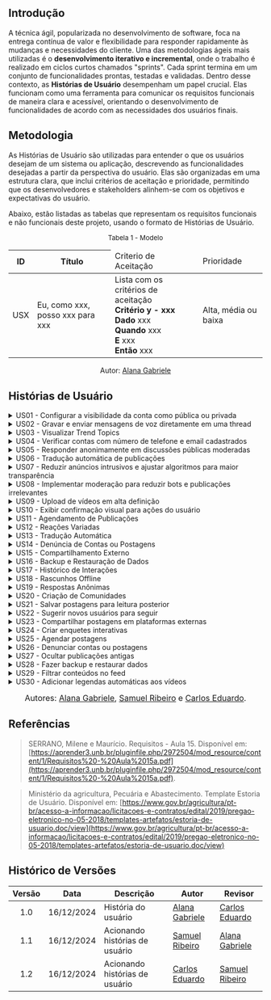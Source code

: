 ## Introdução

A técnica ágil, popularizada no desenvolvimento de software, foca na entrega contínua de valor e flexibilidade para responder rapidamente às mudanças e necessidades do cliente. Uma das metodologias ágeis mais utilizadas é o **desenvolvimento iterativo e incremental**, onde o trabalho é realizado em ciclos curtos chamados "sprints". Cada sprint termina em um conjunto de funcionalidades prontas, testadas e validadas. Dentro desse contexto, as **Histórias de Usuário** desempenham um papel crucial. Elas funcionam como uma ferramenta para comunicar os requisitos funcionais de maneira clara e acessível, orientando o desenvolvimento de funcionalidades de acordo com as necessidades dos usuários finais.

## Metodologia

As Histórias de Usuário são utilizadas para entender o que os usuários desejam de um sistema ou aplicação, descrevendo as funcionalidades desejadas a partir da perspectiva do usuário. Elas são organizadas em uma estrutura clara, que inclui critérios de aceitação e prioridade, permitindo que os desenvolvedores e stakeholders alinhem-se com os objetivos e expectativas do usuário.

Abaixo, estão listadas as tabelas que representam os requisitos funcionais e não funcionais deste projeto, usando o formato de Histórias de Usuário.

<font size="2"><p style="text-align: center">Tabela 1 - Modelo </p></font>

<table>
  <thead>
    <tr>
      <th>ID</th>
      <th>Título</th>
 <td>Criterio de Aceitação</td>
 <td>Prioridade</td>
    </tr>
  </thead>
  <tbody>
    <tr>
      <td>USX</td>
      <td>Eu, como xxx, posso xxx para xxx</td>
       <td> Lista com os critérios de aceitação <br>
       <b> Critério y - xxx </b> <br>
        <b>Dado</b> xxx <br>
         <b>Quando</b> xxx <br> 
         <b>E</b> xxx<br>
        <b> Então</b> xxx
      </td>
      <td>Alta, média ou baixa</td>
    </tr>
  </tbody>
</table>

<p style="text-align: center; font-size: 14px;">
    Autor: <a href="https://github.com/alanagabriele" target="_blank">Alana Gabriele</a>
  </p>

## Histórias de Usuário

<details>
  <summary>US01 - Configurar a visibilidade da conta como pública ou privada</summary>

  <div style="text-align: center;">
    <p><strong>Tabela 2 - Configurar visibilidade</strong></p>
  </div>

  <table>
    <thead>
      <tr>
        <th>ID</th>
        <th>Título</th>
        <th>Critérios de Aceitação</th>
        <th>Prioridade</th>
      </tr>
    </thead>
    <tbody>
      <tr>
        <td>US01</td>
        <td>Eu, como usuário, posso configurar a visibilidade da minha conta como pública ou privada para controlar quem pode ver minhas publicações.</td>
        <td>
          <b>Critério 1 - Configuração de Visibilidade</b> <br>
          <b>Dado</b> que sou um usuário, <br>
          <b>Quando</b> eu acessar as configurações da conta, <br>
          <b>E</b> selecionar a opção de visibilidade, <br>
          <b>Então</b> minha conta deve ser marcada como pública ou privada com base na minha escolha. <br><br>
          <b>Critério 2 - Indicação Visual</b> <br>
          <b>Dado</b> que a visibilidade da minha conta está configurada como privada, <br>
          <b>Quando</b> outro usuário tentar acessar meu perfil, <br>
          <b>Então</b> ele deve visualizar uma mensagem indicando que o perfil é privado.
        </td>
        <td></td>
      </tr>
    </tbody>
  </table>

  <p style="text-align: center;">Autor - <a href="https://github.com/alanagabriele">Alana Gabriele</a></p>

</details>

<details>
  <summary>US02 - Gravar e enviar mensagens de voz diretamente em uma thread</summary>

  <div style="text-align: center;">
    <p><strong>Tabela 3 - Mensagens de voz</strong></p>
  </div>

  <table>
    <thead>
      <tr>
        <th>ID</th>
        <th>Título</th>
        <th>Critérios de Aceitação</th>
        <th>Prioridade</th>
      </tr>
    </thead>
    <tbody>
      <tr>
        <td>US02</td>
        <td>Eu, como usuário, posso gravar e enviar mensagens de voz diretamente em uma postagem ou como resposta a um comentário para compartilhar ideias rapidamente.</td>
        <td>
          <b>Critério 1 - Gravação de Voz</b> <br>
          <b>Dado</b> que sou um usuário, <br>
          <b>Quando</b> eu acessar uma thread ou comentário, <br>
          <b>E</b> clicar no botão de gravação, <br>
          <b>Então</b> o sistema deve iniciar a gravação de uma mensagem de voz. <br><br>
          <b>Critério 2 - Envio de Voz</b> <br>
          <b>Dado</b> que gravei uma mensagem de voz, <br>
          <b>Quando</b> eu clicar no botão de envio, <br>
          <b>Então</b> a mensagem de voz deve ser anexada à postagem ou ao comentário correspondente.
        </td>
        <td></td>
      </tr>
    </tbody>
  </table>

  <p style="text-align: center;">Autor - <a href="https://github.com/alanagabriele">Alana Gabriele</a></p>

</details>

<details>
  <summary>US03 - Visualizar Trend Topics</summary>

  <div style="text-align: center;">
    <p><strong>Tabela 4 - Trend Topics</strong></p>
  </div>

  <table>
    <thead>
      <tr>
        <th>ID</th>
        <th>Título</th>
        <th>Critérios de Aceitação</th>
        <th>Prioridade</th>
      </tr>
    </thead>
    <tbody>
      <tr>
        <td>US03</td>
        <td>Eu, como usuário, posso visualizar os assuntos mais discutidos em uma lista de Trend Topics para identificar rapidamente tópicos populares.</td>
        <td>
          <b>Critério 1 - Exibição de Tendências</b> <br>
          <b>Dado</b> que existem tópicos populares no sistema, <br>
          <b>Quando</b> eu acessar a página inicial, <br>
          <b>Então</b> devo visualizar uma lista com os Trend Topics atualizados. <br><br>
          <b>Critério 2 - Atualização em Tempo Real</b> <br>
          <b>Dado</b> que um novo tópico se torna popular, <br>
          <b>Quando</b> ele atingir o volume necessário, <br>
          <b>Então</b> ele deve ser incluído automaticamente na lista de tendências.
        </td>
        <td></td>
      </tr>
    </tbody>
  </table>

  <p style="text-align: center;">Autor - <a href="https://github.com/alanagabriele">Alana Gabriele</a></p>

</details>

<details>
  <summary>US04 - Verificar contas com número de telefone e email cadastrados</summary>

  <div style="text-align: center;">
    <p><strong>Tabela 5 - Verificação de contas</strong></p>
  </div>

  <table>
    <thead>
      <tr>
        <th>ID</th>
        <th>Título</th>
        <th>Critérios de Aceitação</th>
        <th>Prioridade</th>
      </tr>
    </thead>
    <tbody>
      <tr>
        <td>US04</td>
        <td>Eu, como usuário, posso verificar minha conta com número de telefone e email cadastrados para aumentar a segurança do meu perfil.</td>
        <td>
          <b>Critério 1 - Verificação de Telefone</b> <br>
          <b>Dado</b> que sou um usuário, <br>
          <b>Quando</b> eu informar meu número de telefone, <br>
          <b>E</b> receber um código de verificação, <br>
          <b>Então</b> devo conseguir validar minha conta inserindo o código corretamente. <br><br>
          <b>Critério 2 - Verificação de Email</b> <br>
          <b>Dado</b> que sou um usuário, <br>
          <b>Quando</b> eu informar meu email, <br>
          <b>E</b> receber um código de verificação, <br>
          <b>Então</b> devo conseguir validar minha conta inserindo o código corretamente.
        </td>
        <td></td>
      </tr>
    </tbody>
  </table>

  <p style="text-align: center;">Autor - <a href="https://github.com/alanagabriele">Alana Gabriele</a></p>

</details>

<details>
  <summary>US05 - Responder anonimamente em discussões públicas moderadas</summary>

  <div style="text-align: center;">
    <p><strong>Tabela 6 - Respostas Anônimas</strong></p>
  </div>

  <table>
    <thead>
      <tr>
        <th>ID</th>
        <th>Título</th>
        <th>Critérios de Aceitação</th>
        <th>Prioridade</th>
      </tr>
    </thead>
    <tbody>
      <tr>
        <td>US05</td>
        <td>Eu, como usuário, posso responder anonimamente em discussões públicas moderadas para compartilhar opiniões sem revelar minha identidade.</td>
        <td>
          <b>Critério 1 - Resposta Anônima</b> <br>
          <b>Dado</b> que estou participando de uma discussão pública moderada, <br>
          <b>Quando</b> eu optar por responder anonimamente, <br>
          <b>Então</b> minha resposta deve ser exibida sem associar meu perfil ao conteúdo publicado. <br><br>
          <b>Critério 2 - Moderação de Respostas</b> <br>
          <b>Dado</b> que respondi anonimamente, <br>
          <b>Quando</b> minha resposta for publicada, <br>
          <b>Então</b> ela deve passar por moderação antes de ser exibida publicamente.
        </td>
        <td></td>
      </tr>
    </tbody>
  </table>

  <p style="text-align: center;">Autor - <a href="https://github.com/alanagabriele">Alana Gabriele</a></p>

</details>

<details>
  <summary>US06 - Tradução automática de publicações</summary>

  <div style="text-align: center;">
    <p><strong>Tabela 7 - Tradução Automática</strong></p>
  </div>

  <table>
    <thead>
      <tr>
        <th>ID</th>
        <th>Título</th>
        <th>Critérios de Aceitação</th>
        <th>Prioridade</th>
      </tr>
    </thead>
    <tbody>
      <tr>
        <td>US06</td>
        <td>Eu, como usuário, posso traduzir automaticamente publicações para meu idioma preferido para entender conteúdos em outros idiomas.</td>
        <td>
          <b>Critério 1 - Tradução Automática</b> <br>
          <b>Dado</b> que sou um usuário, <br>
          <b>Quando</b> eu acessar uma publicação em outro idioma, <br>
          <b>E</b> clicar no botão de traduzir, <br>
          <b>Então</b> o sistema deve exibir a publicação traduzida no idioma configurado.
        </td>
        <td></td>
      </tr>
    </tbody>
  </table>

  <p style="text-align: center;">Autor - <a href="https://github.com/alanagabriele">Alana Gabriele</a></p>

</details>

<details>
  <summary>US07 - Reduzir anúncios intrusivos e ajustar algoritmos para maior transparência</summary>

  <div style="text-align: center;">
    <p><strong>Tabela 8 - Anúncios e Algoritmos</strong></p>
  </div>

  <table>
    <thead>
      <tr>
        <th>ID</th>
        <th>Título</th>
        <th>Critérios de Aceitação</th>
        <th>Prioridade</th>
      </tr>
    </thead>
    <tbody>
      <tr>
        <td>US07</td>
        <td>Eu, como usuário, desejo que os anúncios sejam menos intrusivos e os algoritmos mais transparentes para melhorar minha experiência.</td>
        <td>
          <b>Critério 1 - Redução de Anúncios</b> <br>
          <b>Dado</b> que sou um usuário, <br>
          <b>Quando</b> eu navegar pelo feed, <br>
          <b>Então</b> devo visualizar anúncios em menor frequência e com menor impacto visual. <br><br>
          <b>Critério 2 - Algoritmos Transparentes</b> <br>
          <b>Dado</b> que sou um usuário, <br>
          <b>Quando</b> eu interagir com publicações, <br>
          <b>Então</b> devo ser informado de como minha interação influencia as recomendações futuras.
        </td>
        <td></td>
      </tr>
    </tbody>
  </table>

  <p style="text-align: center;">Autor - <a href="https://github.com/alanagabriele">Alana Gabriele</a></p>

</details>

<details>
  <summary>US08 - Implementar moderação para reduzir bots e publicações irrelevantes</summary>

  <div style="text-align: center;">
    <p><strong>Tabela 9 - Moderação de Bots e Conteúdo</strong></p>
  </div>

  <table>
    <thead>
      <tr>
        <th>ID</th>
        <th>Título</th>
        <th>Critérios de Aceitação</th>
        <th>Prioridade</th>
      </tr>
    </thead>
    <tbody>
      <tr>
        <td>US08</td>
        <td>Eu, como administrador, posso moderar publicações para reduzir bots e publicações irrelevantes.</td>
        <td>
          <b>Critério 1 - Detecção de Bots</b> <br>
          <b>Dado</b> que sou administrador, <br>
          <b>Quando</b> eu identificar contas com comportamento suspeito, <br>
          <b>Então</b> devo ter ferramentas para revisar e excluir essas contas. <br><br>
          <b>Critério 2 - Moderação de Conteúdo</b> <br>
          <b>Dado</b> que sou administrador, <br>
          <b>Quando</b> eu revisar publicações, <br>
          <b>Então</b> devo poder marcar conteúdos irrelevantes para remoção ou revisão.
        </td>
        <td></td>
      </tr>
    </tbody>
  </table>

  <p style="text-align: center;">Autor - <a href="https://github.com/alanagabriele">Alana Gabriele</a></p>

</details>

<details>
  <summary>US09 - Upload de vídeos em alta definição</summary>

  <div style="text-align: center;">
    <p><strong>Tabela 10 - Upload de Vídeos</strong></p>
  </div>

  <table>
    <thead>
      <tr>
        <th>ID</th>
        <th>Título</th>
        <th>Critérios de Aceitação</th>
        <th>Prioridade</th>
      </tr>
    </thead>
    <tbody>
      <tr>
        <td>US09</td>
        <td>Eu, como usuário, posso fazer upload de vídeos em alta definição para compartilhar conteúdos de qualidade.</td>
        <td>
          <b>Critério 1 - Upload de Vídeos</b> <br>
          <b>Dado</b> que sou um usuário, <br>
          <b>Quando</b> eu clicar no botão de upload de vídeo, <br>
          <b>Então</b> devo conseguir selecionar e enviar vídeos em alta definição para o sistema. <br><br>
          <b>Critério 2 - Qualidade do Vídeo</b> <br>
          <b>Dado</b> que enviei um vídeo, <br>
          <b>Quando</b> ele for reproduzido no sistema, <br>
          <b>Então</b> a qualidade original do vídeo deve ser mantida.
        </td>
        <td></td>
      </tr>
    </tbody>
  </table>

  <p style="text-align: center;">Autor - <a href="https://github.com/alanagabriele">Alana Gabriele</a></p>

</details>

<details>
  <summary>US10 - Exibir confirmação visual para ações do usuário</summary>

  <div style="text-align: center;">
    <p><strong>Tabela 11 - Confirmação Visual</strong></p>
  </div>

  <table>
    <thead>
      <tr>
        <th>ID</th>
        <th>Título</th>
        <th>Critérios de Aceitação</th>
        <th>Prioridade</th>
      </tr>
    </thead>
    <tbody>
      <tr>
        <td>US11</td>
        <td>Eu, como usuário, quero visualizar uma confirmação visual ao interagir com uma postagem para ter certeza de que minha ação foi concluída.</td>
        <td>
          <b>Critério 1 - Confirmação de Curtir</b> <br>
          <b>Dado</b> que sou um usuário, <br>
          <b>Quando</b> eu clicar no botão de curtir em uma publicação, <br>
          <b>Então</b> o sistema deve exibir uma animação de preenchimento do ícone de curtida. <br><br>
          <b>Critério 2 - Confirmação de Salvar</b> <br>
          <b>Dado</b> que sou um usuário, <br>
          <b>Quando</b> eu clicar no botão de salvar uma publicação, <br>
          <b>Então</b> o sistema deve exibir um alerta de sucesso informando que o conteúdo foi salvo. <br><br>
          <b>Critério 3 - Confirmação de Compartilhar</b> <br>
          <b>Dado</b> que sou um usuário, <br>
          <b>Quando</b> eu clicar no botão de compartilhar uma publicação, <br>
          <b>Então</b> o sistema deve exibir uma mensagem indicando que o link ou conteúdo foi copiado ou enviado.
        </td>
        <td></td>
      </tr>
    </tbody>
  </table>

  <p style="text-align: center;">Autor - <a href="https://github.com/alanagabriele">Alana Gabriele</a></p>

</details>

<details>
  <summary>US11 - Agendamento de Publicações</summary>

  <div style="text-align: center;">
    <p><strong>Tabela 12 - Agendamento de Publicações</strong></p>
  </div>

  <table>
    <thead>
      <tr>
        <th>ID</th>
        <th>Título</th>
        <th>Critérios de Aceitação</th>
        <th>Prioridade</th>
      </tr>
    </thead>
    <tbody>
      <tr>
        <td>RF01</td>
        <td>Eu, como usuário, posso agendar publicações para horários futuros.</td>
        <td>
          <b>Critério 1 - Agendamento de Publicações</b> <br>
          <b>Dado</b> que sou um usuário, <br>
          <b>Quando</b> eu criar uma postagem e escolher uma data e horário futuros, <br>
          <b>Então</b> o sistema deve agendar a publicação.
        </td>
        <td>Alta</td>
      </tr>
    </tbody>
  </table>

  <p style="text-align: center;">Autor - <a href="https://github.com/SamuelRicosta" target="_blank">Samuel Ribeiro </a></p>

</details>

<details>
  <summary>US12 - Reações Variadas</summary>

  <div style="text-align: center;">
    <p><strong>Tabela 13 - Reações Variadas</strong></p>
  </div>

  <table>
    <thead>
      <tr>
        <th>ID</th>
        <th>Título</th>
        <th>Critérios de Aceitação</th>
        <th>Prioridade</th>
      </tr>
    </thead>
    <tbody>
      <tr>
        <td>RF02</td>
        <td>Eu, como usuário, posso reagir às publicações com opções variadas além de "curtir".</td>
        <td>
          <b>Critério 1 - Reações Variadas</b> <br>
          <b>Dado</b> que sou um usuário, <br>
          <b>Quando</b> eu visualizar uma publicação, <br>
          <b>Então</b> devo poder escolher entre várias opções de reação (ex.: "adorar", "haha").
        </td>
        <td>Média</td>
      </tr>
    </tbody>
  </table>

  <p style="text-align: center;">Autor - <a href="https://github.com/SamuelRicosta" target="_blank">Samuel Ribeiro </a></p>

</details>

<details>
  <summary>US13 - Tradução Automática</summary>

  <div style="text-align: center;">
    <p><strong>Tabela 14 - Tradução Automática</strong></p>
  </div>

  <table>
    <thead>
      <tr>
        <th>ID</th>
        <th>Título</th>
        <th>Critérios de Aceitação</th>
        <th>Prioridade</th>
      </tr>
    </thead>
    <tbody>
      <tr>
        <td>US13</td>
        <td>Eu, como usuário, posso traduzir automaticamente publicações para meu idioma preferido.</td>
        <td>
          <b>Critério 1 - Tradução Automática</b> <br>
          <b>Dado</b> que sou um usuário, <br>
          <b>Quando</b> eu visualizar uma publicação em outro idioma, <br>
          <b>Então</b> devo poder traduzir para meu idioma preferido.
        </td>
        <td>Alta</td>
      </tr>
    </tbody>
  </table>

  <p style="text-align: center;">Autor - <a href="https://github.com/SamuelRicosta" target="_blank">Samuel Ribeiro </a></p>

</details>

<details>
  <summary>US14 - Denúncia de Contas ou Postagens</summary>

  <div style="text-align: center;">
    <p><strong>Tabela 15 - Denúncia de Contas ou Postagens</strong></p>
  </div>

  <table>
    <thead>
      <tr>
        <th>ID</th>
        <th>Título</th>
        <th>Critérios de Aceitação</th>
        <th>Prioridade</th>
      </tr>
    </thead>
    <tbody>
      <tr>
        <td>US14</td>
        <td>Eu, como usuário, posso denunciar contas ou postagens que violem as regras da plataforma.</td>
        <td>
          <b>Critério 1 - Denúncia de Postagens</b> <br>
          <b>Dado</b> que sou um usuário, <br>
          <b>Quando</b> eu visualizar uma publicação inadequada, <br>
          <b>Então</b> devo poder denunciá-la.
        </td>
        <td>Alta</td>
      </tr>
      <tr>
        <td></td>
        <td>Critério 2 - Denúncia de Contas</td>
        <td>
          <b>Dado</b> que sou um usuário, <br>
          <b>Quando</b> acessar um perfil inadequado, <br>
          <b>Então</b> devo poder denunciá-lo.
        </td>
        <td></td>
      </tr>
    </tbody>
  </table>

  <p style="text-align: center;">Autor - <a href="https://github.com/SamuelRicosta" target="_blank">Samuel Ribeiro </a></p>

</details>

<details>
  <summary>US15 - Compartilhamento Externo</summary>

  <div style="text-align: center;">
    <p><strong>Tabela 16 - Compartilhamento Externo</strong></p>
  </div>

  <table>
    <thead>
      <tr>
        <th>ID</th>
        <th>Título</th>
        <th>Critérios de Aceitação</th>
        <th>Prioridade</th>
      </tr>
    </thead>
    <tbody>
      <tr>
        <td>US15</td>
        <td>Eu, como usuário, posso compartilhar postagens diretamente em plataformas externas.</td>
        <td>
          <b>Critério 1 - Compartilhamento Externo</b> <br>
          <b>Dado</b> que sou um usuário, <br>
          <b>Quando</b> eu clicar para compartilhar uma postagem, <br>
          <b>Então</b> devo ver opções de plataformas externas.
        </td>
        <td>Média</td>
      </tr>
    </tbody>
  </table>

  <p style="text-align: center;">Autor - <a href="https://github.com/SamuelRicosta" target="_blank">Samuel Ribeiro </a></p>

</details>

<details>
  <summary>US16 - Backup e Restauração de Dados</summary>

  <div style="text-align: center;">
    <p><strong>Tabela 17 - Backup e Restauração de Dados</strong></p>
  </div>

  <table>
    <thead>
      <tr>
        <th>ID</th>
        <th>Título</th>
        <th>Critérios de Aceitação</th>
        <th>Prioridade</th>
      </tr>
    </thead>
    <tbody>
      <tr>
        <td>US16</td>
        <td>Eu, como usuário, posso fazer backup e restaurar meus dados (postagens e configurações).</td>
        <td>
          <b>Critério 1 - Backup de Dados</b> <br>
          <b>Dado</b> que sou um usuário, <br>
          <b>Quando</b> eu acessar as configurações, <br>
          <b>Então</b> devo poder criar um backup.
        </td>
        <td>Alta</td>
      </tr>
      <tr>
        <td></td>
        <td>Critério 2 - Restauração de Dados</td>
        <td>
          <b>Dado</b> que sou um usuário, <br>
          <b>Quando</b> acessar as configurações, <br>
          <b>Então</b> devo restaurar o backup.
        </td>
        <td></td>
      </tr>
    </tbody>
  </table>

  <p style="text-align: center;">Autor - <a href="https://github.com/SamuelRicosta" target="_blank">Samuel Ribeiro </a></p>

</details>  

<details>
  <summary>US17 - Histórico de Interações</summary>

  <div style="text-align: center;">
    <p><strong>Tabela 18 - Histórico de Interações</strong></p>
  </div>

  <table>
    <thead>
      <tr>
        <th>ID</th>
        <th>Título</th>
        <th>Critérios de Aceitação</th>
        <th>Prioridade</th>
      </tr>
    </thead>
    <tbody>
      <tr>
        <td>US17</td>
        <td>Eu, como usuário, posso visualizar o histórico de interações com outros usuários.</td>
        <td>
          <b>Critério 1 - Histórico de Interações</b> <br>
          <b>Dado</b> que sou um usuário, <br>
          <b>Quando</b> eu acessar meu perfil, <br>
          <b>Então</b> devo poder ver o histórico de interações (mensagens, comentários, likes).
        </td>
        <td>Alta</td>
      </tr>
    </tbody>
  </table>

  <p style="text-align: center;">Autor - <a href="https://github.com/SamuelRicosta" target="_blank">Samuel Ribeiro </a></p>

</details>

<details>
  <summary>US18 - Rascunhos Offline</summary>

  <div style="text-align: center;">
    <p><strong>Tabela 19 - Rascunhos Offline</strong></p>
  </div>

  <table>
    <thead>
      <tr>
        <th>ID</th>
        <th>Título</th>
        <th>Critérios de Aceitação</th>
        <th>Prioridade</th>
      </tr>
    </thead>
    <tbody>
      <tr>
        <td>US18</td>
        <td>Eu, como usuário, posso criar e salvar rascunhos de postagens offline.</td>
        <td>
          <b>Critério 1 - Rascunhos Offline</b> <br>
          <b>Dado</b> que sou um usuário,<br> 
          <b>Quando</b> estiver offline, <br>
          <b>Então</b> devo criar e salvar rascunhos que poderão ser publicados quando online.
        </td>
        <td>Alta</td>
      </tr>
    </tbody>
  </table>

  <p style="text-align: center;">Autor - <a href="https://github.com/SamuelRicosta" target="_blank">Samuel Ribeiro </a></p>

</details>

<details>
  <summary>US19 - Respostas Anônimas</summary>

  <div style="text-align: center;">
    <p><strong>Tabela 20 - Respostas Anônimas</strong></p>
  </div>

  <table>
    <thead>
      <tr>
        <th>ID</th>
        <th>Título</th>
        <th>Critérios de Aceitação</th>
        <th>Prioridade</th>
      </tr>
    </thead>
    <tbody>
      <tr>
        <td>US19</td>
        <td>Eu, como usuário, posso responder anonimamente em discussões públicas moderadas.</td>
        <td>
          <b>Critério 1 - Respostas Anônimas</b> <br>
          <b>Dado</b> que sou um usuário,<br> 
          <b>Quando</b> estiver em uma discussão pública,<br> 
          <b>Então</b> devo responder anonimamente, visível apenas para moderadores.
        </td>
        <td>Média</td>
      </tr>
    </tbody>
  </table>

  <p style="text-align: center;">Autor - <a href="https://github.com/SamuelRicosta" target="_blank">Samuel Ribeiro </a></p>

</details>

<details>
  <summary>US20 - Criação de Comunidades</summary>

  <div style="text-align: center;">
    <p><strong>Tabela 21 - Criação de Comunidades</strong></p>
  </div>

  <table>
    <thead>
      <tr>
        <th>ID</th>
        <th>Título</th>
        <th>Critérios de Aceitação</th>
        <th>Prioridade</th>
      </tr>
    </thead>
    <tbody>
      <tr>
        <td>US20</td>
        <td>Eu, como usuário, posso criar comunidades ou grupos temáticos dentro da plataforma.</td>
        <td>
          <b>Critério 1 - Criação de Comunidades</b> <br>
          <b>Dado</b> que sou um usuário,<br> 
          <b>Quando</b> desejar criar um grupo,<br> 
          <b>Então</b> devo configurar nome, descrição e regras da comunidade.
        </td>
        <td>Alta</td>
      </tr>
    </tbody>
  </table>

  <p style="text-align: center;">Autor - <a href="https://github.com/SamuelRicosta" target="_blank">Samuel Ribeiro </a></p>

</details>

<details>
  <summary>US21 - Salvar postagens para leitura posterior</summary>

  <div style="text-align: center;">
    <p><strong>Tabela 22 - Salvar postagens</strong></p>
  </div>

  <table>
    <thead>
      <tr>
        <th>ID</th>
        <th>Título</th>
        <th>Critérios de Aceitação</th>
        <th>Prioridade</th>
      </tr>
    </thead>
    <tbody>
      <tr>
        <td>US21</td>
        <td>Eu, como usuário, posso salvar postagens para leitura posterior em uma seção específica do meu perfil, para facilitar o acesso a conteúdos importantes.</td>
        <td>
          <b>Critério 1 - Botão de Salvar</b> <br>
          <b>Dado</b> que sou um usuário visualizando uma postagem, <br>
          <b>Quando</b> eu clicar no botão "Salvar", <br>
          <b>Então</b> a postagem deve ser adicionada à seção de "Salvos" no meu perfil. <br><br>
          <b>Critério 2 - Listagem no Perfil</b> <br>
          <b>Dado</b> que sou um usuário acessando a seção "Salvos", <br>
          <b>Quando</b> eu visualizar a lista, <br>
          <b>Então</b> todas as postagens salvas devem ser exibidas em ordem cronológica.
        </td>
        <td></td>
      </tr>
    </tbody>
  </table>

  <p style="text-align: center;">Autor - <a href="https://github.com/dudupaz">Carlos Eduardo</a></p>

</details>

<details>
  <summary>US22 - Sugerir novos usuários para seguir</summary>

  <div style="text-align: center;">
    <p><strong>Tabela 23 - Sugerir novos usuários</strong></p>
  </div>

  <table>
    <thead>
      <tr>
        <th>ID</th>
        <th>Título</th>
        <th>Critérios de Aceitação</th>
        <th>Prioridade</th>
      </tr>
    </thead>
    <tbody>
      <tr>
        <td>US22</td>
        <td>Eu, como usuário, desejo receber sugestões de novos usuários para seguir, baseadas nos meus interesses e interações, para expandir minha rede.</td>
        <td>
          <b>Critério 1 - Sugestões Personalizadas</b> <br>
          <b>Dado</b> que sou um usuário autenticado, <br>
          <b>Quando</b> acessar a aba de sugestões, <br>
          <b>Então</b> devo ver uma lista de usuários recomendados baseada nos meus interesses. <br><br>
          <b>Critério 2 - Interação com Sugestões</b> <br>
          <b>Dado</b> que estou visualizando as sugestões, <br>
          <b>Quando</b> clicar em "Seguir", <br>
          <b>Então</b> o usuário selecionado deve ser adicionado à minha lista de seguidos.
        </td>
        <td></td>
      </tr>
    </tbody>
  </table>

  <p style="text-align: center;">Autor - <a href="https://github.com/dudupaz">Carlos Eduardo</a></p>

</details>

<details>
  <summary>US23 - Compartilhar postagens em plataformas externas</summary>

  <div style="text-align: center;">
    <p><strong>Tabela 24 - Compartilhar postagens</strong></p>
  </div>

  <table>
    <thead>
      <tr>
        <th>ID</th>
        <th>Título</th>
        <th>Critérios de Aceitação</th>
        <th>Prioridade</th>
      </tr>
    </thead>
    <tbody>
      <tr>
        <td>US23</td>
        <td>Eu, como usuário, posso compartilhar postagens diretamente em plataformas externas, para aumentar o alcance do conteúdo.</td>
        <td>
          <b>Critério 1 - Opção de Compartilhar</b> <br>
          <b>Dado</b> que sou um usuário visualizando uma postagem, <br>
          <b>Quando</b> clicar no botão "Compartilhar", <br>
          <b>Então</b> deve abrir uma lista de plataformas externas disponíveis. <br><br>
          <b>Critério 2 - Confirmação de Compartilhamento</b> <br>
          <b>Dado</b> que selecionei uma plataforma externa, <br>
          <b>Quando</b> confirmar o compartilhamento, <br>
          <b>Então</b> o conteúdo deve ser publicado na plataforma selecionada.
        </td>
        <td></td>
      </tr>
    </tbody>
  </table>

  <p style="text-align: center;">Autor - <a href="https://github.com/dudupaz">Carlos Eduardo</a></p>

</details>

<details>
  <summary>US24 - Criar enquetes interativas</summary>

  <div style="text-align: center;">
    <p><strong>Tabela 25 - Criar enquetes</strong></p>
  </div>

  <table>
    <thead>
      <tr>
        <th>ID</th>
        <th>Título</th>
        <th>Critérios de Aceitação</th>
        <th>Prioridade</th>
      </tr>
    </thead>
    <tbody>
      <tr>
        <td>US24</td>
        <td>Eu, como usuário, posso criar enquetes interativas em minhas postagens, para engajar minha audiência.</td>
        <td>
          <b>Critério 1 - Formulário de Enquete</b> <br>
          <b>Dado</b> que sou um usuário autenticado, <br>
          <b>Quando</b> criar uma nova postagem, <br>
          <b>Então</b> devo ter a opção de adicionar uma enquete com no máximo 4 opções de resposta. <br><br>
          <b>Critério 2 - Resultados em Tempo Real</b> <br>
          <b>Dado</b> que uma enquete foi publicada, <br>
          <b>Quando</b> outros usuários votarem, <br>
          <b>Então</b> os resultados devem ser atualizados em tempo real.
        </td>
        <td></td>
      </tr>
    </tbody>
  </table>

  <p style="text-align: center;">Autor - <a href="https://github.com/dudupaz">Carlos Eduardo</a></p>

</details>

<details>
  <summary>US25 - Agendar postagens</summary>

  <div style="text-align: center;">
    <p><strong>Tabela 26 - Agendar postagens</strong></p>
  </div>

  <table>
    <thead>
      <tr>
        <th>ID</th>
        <th>Título</th>
        <th>Critérios de Aceitação</th>
        <th>Prioridade</th>
      </tr>
    </thead>
    <tbody>
      <tr>
        <td>US25</td>
        <td>Eu, como usuário, posso agendar postagens para horários específicos, para otimizar a visibilidade do conteúdo.</td>
        <td>
          <b>Critério 1 - Escolha de Data e Hora</b> <br>
          <b>Dado</b> que sou um usuário autenticado, <br>
          <b>Quando</b> criar uma postagem, <br>
          <b>Então</b> devo ter a opção de selecionar a data e hora para publicação. <br><br>
          <b>Critério 2 - Publicação Automática</b> <br>
          <b>Dado</b> que uma postagem foi agendada, <br>
          <b>Quando</b> o horário agendado chegar, <br>
          <b>Então</b> a postagem deve ser publicada automaticamente.
        </td>
        <td></td>
      </tr>
    </tbody>
  </table>

  <p style="text-align: center;">Autor - <a href="https://github.com/dudupaz">Carlos Eduardo</a></p>

</details>

<details>
  <summary>US26 - Denunciar contas ou postagens</summary>

  <div style="text-align: center;">
    <p><strong>Tabela 27 - Denunciar contas ou postagens</strong></p>
  </div>

  <table>
    <thead>
      <tr>
        <th>ID</th>
        <th>Título</th>
        <th>Critérios de Aceitação</th>
        <th>Prioridade</th>
      </tr>
    </thead>
    <tbody>
      <tr>
        <td>US26</td>
        <td>Eu, como usuário, posso denunciar contas ou postagens que violem as regras da comunidade, para melhorar a segurança da plataforma.</td>
        <td>
          <b>Critério 1 - Opção de Denúncia</b> <br>
          <b>Dado</b> que estou visualizando uma postagem ou perfil, <br>
          <b>Quando</b> clicar no botão "Denunciar", <br>
          <b>Então</b> devo ver uma lista de motivos predefinidos para a denúncia. <br><br>
          <b>Critério 2 - Confirmação de Denúncia</b> <br>
          <b>Dado</b> que selecionei um motivo, <br>
          <b>Quando</b> confirmar a denúncia, <br>
          <b>Então</b> o sistema deve registrar a denúncia e exibir uma mensagem de confirmação.
        </td>
        <td></td>
      </tr>
    </tbody>
  </table>

  <p style="text-align: center;">Autor - <a href="https://github.com/dudupaz">Carlos Eduardo</a></p>

</details>

<details>
  <summary>US27 - Ocultar publicações antigas</summary>

  <div style="text-align: center;">
    <p><strong>Tabela 28 - Ocultar publicações antigas</strong></p>
  </div>

  <table>
    <thead>
      <tr>
        <th>ID</th>
        <th>Título</th>
        <th>Critérios de Aceitação</th>
        <th>Prioridade</th>
      </tr>
    </thead>
    <tbody>
      <tr>
        <td>US27</td>
        <td>Eu, como usuário, posso ocultar publicações antigas do meu perfil sem precisar excluí-las, para manter a privacidade.</td>
        <td>
          <b>Critério 1 - Opção de Ocultar</b> <br>
          <b>Dado</b> que sou um usuário autenticado, <br>
          <b>Quando</b> acessar minhas publicações antigas, <br>
          <b>Então</b> devo ter a opção de ocultar uma publicação. <br><br>
          <b>Critério 2 - Visualização Privada</b> <br>
          <b>Dado</b> que uma publicação está oculta, <br>
          <b>Quando</b> acessar meu perfil, <br>
          <b>Então</b> somente eu devo conseguir visualizar essa publicação.
        </td>
        <td></td>
      </tr>
    </tbody>
  </table>

  <p style="text-align: center;">Autor - <a href="https://github.com/dudupaz">Carlos Eduardo</a></p>

</details>

<details>
  <summary>US28 - Fazer backup e restaurar dados</summary>

  <div style="text-align: center;">
    <p><strong>Tabela 29 - Fazer backup e restaurar dados</strong></p>
  </div>

  <table>
    <thead>
      <tr>
        <th>ID</th>
        <th>Título</th>
        <th>Critérios de Aceitação</th>
        <th>Prioridade</th>
      </tr>
    </thead>
    <tbody>
      <tr>
        <td>US28</td>
        <td>Eu, como usuário, posso fazer backup e restaurar meus dados, como postagens e configurações, para evitar perda de informações importantes.</td>
        <td>
          <b>Critério 1 - Backup Manual</b> <br>
          <b>Dado</b> que sou um usuário autenticado, <br>
          <b>Quando</b> acessar as configurações, <br>
          <b>Então</b> devo ter a opção de gerar um backup dos meus dados. <br><br>
          <b>Critério 2 - Restauração de Dados</b> <br>
          <b>Dado</b> que tenho um arquivo de backup, <br>
          <b>Quando</b> acessar a opção de restaurar dados, <br>
          <b>Então</b> o sistema deve restaurar minhas postagens e configurações com sucesso.
        </td>
        <td></td>
      </tr>
    </tbody>
  </table>

  <p style="text-align: center;">Autor - <a href="https://github.com/dudupaz">Carlos Eduardo</a></p>

</details>

<details>
  <summary>US29 - Filtrar conteúdos no feed</summary>

  <div style="text-align: center;">
    <p><strong>Tabela 30 - Filtrar conteúdos</strong></p>
  </div>

  <table>
    <thead>
      <tr>
        <th>ID</th>
        <th>Título</th>
        <th>Critérios de Aceitação</th>
        <th>Prioridade</th>
      </tr>
    </thead>
    <tbody>
      <tr>
        <td>US29</td>
        <td>Eu, como usuário, posso filtrar conteúdos no feed com base em categorias específicas, para visualizar apenas o que for relevante para mim.</td>
        <td>
          <b>Critério 1 - Opção de Filtro</b> <br>
          <b>Dado</b> que sou um usuário autenticado, <br>
          <b>Quando</b> acessar meu feed, <br>
          <b>Então</b> devo ter a opção de selecionar categorias específicas para filtrar os conteúdos exibidos. <br><br>
          <b>Critério 2 - Atualização em Tempo Real</b> <br>
          <b>Dado</b> que um filtro foi aplicado, <br>
          <b>Quando</b> novos conteúdos forem carregados, <br>
          <b>Então</b> apenas os conteúdos que atendem ao filtro devem ser exibidos.
        </td>
        <td></td>
      </tr>
    </tbody>
  </table>

  <p style="text-align: center;">Autor - <a href="https://github.com/dudupaz">Carlos Eduardo</a></p>

</details>

<details>
  <summary>US30 - Adicionar legendas automáticas aos vídeos</summary>

  <div style="text-align: center;">
    <p><strong>Tabela 31 - Adicionar legendas automáticas</strong></p>
  </div>

  <table>
    <thead>
      <tr>
        <th>ID</th>
        <th>Título</th>
        <th>Critérios de Aceitação</th>
        <th>Prioridade</th>
      </tr>
    </thead>
    <tbody>
      <tr>
        <td>US30</td>
        <td>Eu, como usuário, posso adicionar legendas automáticas aos vídeos que envio, com suporte para múltiplos idiomas, para torná-los acessíveis.</td>
        <td>
          <b>Critério 1 - Geração Automática</b> <br>
          <b>Dado</b> que sou um usuário autenticado, <br>
          <b>Quando</b> enviar um vídeo, <br>
          <b>Então</b> devo ter a opção de gerar legendas automáticas com suporte a múltiplos idiomas. <br><br>
          <b>Critério 2 - Editar Legendas</b> <br>
          <b>Dado</b> que as legendas foram geradas, <br>
          <b>Quando</b> acessar a opção de edição, <br>
          <b>Então</b> devo poder corrigir ou ajustar o texto gerado automaticamente.
        </td>
        <td></td>
      </tr>
    </tbody>
  </table>

  <p style="text-align: center;">Autor - <a href="https://github.com/dudupaz">Carlos Eduardo</a></p>

</details>

<font size="3"><p style="text-align: center">Autores: [Alana Gabriele](https://github.com/alanagabriele), [Samuel Ribeiro](https://github.com/SamuelRicosta) e [Carlos Eduardo](https://github.com/dudupaz). </p></font>

## Referências

> SERRANO, Milene e Maurício. Requisitos - Aula 15. Disponível em: [https://aprender3.unb.br/pluginfile.php/2972504/mod_resource/content/1/Requisitos%20-%20Aula%2015a.pdf](https://aprender3.unb.br/pluginfile.php/2972504/mod_resource/content/1/Requisitos%20-%20Aula%2015a.pdf).

> Ministério da agricultura, Pecuária e Abastecimento. Template Estoria de Usuário. Disponível em: [https://www.gov.br/agricultura/pt-br/acesso-a-informacao/licitacoes-e-contratos/edital/2019/pregao-eletronico-no-05-2018/templates-artefatos/estoria-de-usuario.doc/view](https://www.gov.br/agricultura/pt-br/acesso-a-informacao/licitacoes-e-contratos/edital/2019/pregao-eletronico-no-05-2018/templates-artefatos/estoria-de-usuario.doc/view)

## Histórico de Versões

| Versão | Data       | Descrição           | Autor                                              | Revisor                                      |
| :----: | ---------- | ------------------- | -------------------------------------------------- | -------------------------------------------- |
|  1.0   | 16/12/2024 | História do usuário | [Alana Gabriele](https://github.com/alanagabriele) | [Carlos Eduardo](https://github.com/dudupaz) |
|  1.1   | 16/12/2024 | Acionando histórias de usuário | [Samuel Ribeiro](https://github.com/SamuelRicosta) | [Alana Gabriele](https://github.com/alanagabriele) |
|  1.2   | 16/12/2024 | Acionando histórias de usuário | [Carlos Eduardo](https://github.com/dudupaz) | [Samuel Ribeiro](https://github.com/SamuelRicosta) |
